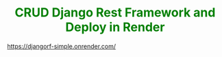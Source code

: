 <h1 style="color: green; text-align: center; font-weight: bold;">
    CRUD Django Rest Framework and Deploy in Render
</h1>

https://djangorf-simple.onrender.com/
